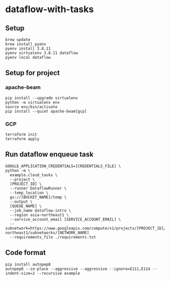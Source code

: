 # dataflow-with-tasks

## Setup

```
brew update
brew install pyenv
pyenv install 3.8.11
pyenv virtualenv 3.8.11 dataflow
pyenv local dataflow
```

## Setup for project

### apache-beam

```shell
pip install --upgrade virtualenv
python -m virtualenv env
source env/bin/activate
pip install --quiet apache-beam[gcp]
```

### GCP

```
terraform init
terraform apply
```

## Run dataflow enqueue task

```
GOOGLE_APPLICATION_CREDENTIALS=[CREDENTIALS_FILE] \
python -m \
  example.cloud_tasks \
  --project \
  [PROJECT_ID] \
  --runner DataflowRunner \
  --temp_location \
  gs://[BUCKET_NAME]/temp \
  --output \
  [QUEUE_NAME] \
  --job_name dataflow-intro \
  --region asia-northeast1 \
  --service_account_email [SERVICE_ACCOUNT_EMAIL] \
  --subnetwork=https://www.googleapis.com/compute/v1/projects/[PROJECT_ID]/regions/asia-northeast1/subnetworks/[NETWORK_NAME]
  --requirements_file ./requirements.txt
```

## Code format

```shell
pip install autopep8
autopep8 --in-place --aggressive --aggressive --ignore=E111,E114 --indent-size=2 --recursive example
```
